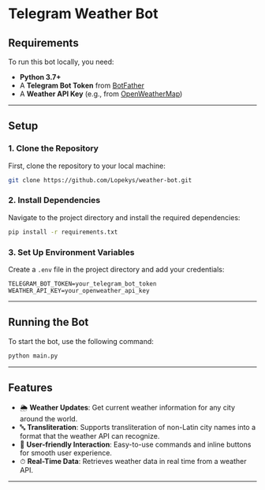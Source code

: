 # Telegram Weather Bot

## Requirements
To run this bot locally, you need:

- **Python 3.7+**
- A **Telegram Bot Token** from [BotFather](https://core.telegram.org/bots#botfather)
- A **Weather API Key** (e.g., from [OpenWeatherMap](https://openweathermap.org/))

---

## Setup

### 1. Clone the Repository
First, clone the repository to your local machine:

```bash
git clone https://github.com/Lopekys/weather-bot.git
```

### 2. Install Dependencies
Navigate to the project directory and install the required dependencies:

```bash
pip install -r requirements.txt
```

### 3. Set Up Environment Variables
Create a `.env` file in the project directory and add your credentials:

```
TELEGRAM_BOT_TOKEN=your_telegram_bot_token
WEATHER_API_KEY=your_openweather_api_key
```

---

## Running the Bot
To start the bot, use the following command:

```bash
python main.py
```

---

## Features
- 🌦 **Weather Updates**: Get current weather information for any city around the world.
- 🔤 **Transliteration**: Supports transliteration of non-Latin city names into a format that the weather API can recognize.
- 🧩 **User-friendly Interaction**: Easy-to-use commands and inline buttons for smooth user experience.
- ⏱ **Real-Time Data**: Retrieves weather data in real time from a weather API.

---
